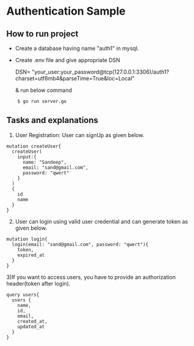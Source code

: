 # Authentication Sample 

## How to run project
* Create a database having name "auth1" in mysql.

* Create .env file and give appropriate DSN

   DSN= "your_user:your_password@tcp(127.0.0.1:3306)/auth1?charset=utf8mb4&parseTime=True&loc=Local"
  
  & run below command 

```bash 
    $ go run server.go
```

## Tasks and explanations
1) User Registration: User can signUp as given below.

```
mutation createUser{
  createUser(
    input:{
      name: "Sandeep",
      email: "sand@gmail.com",
      password: "qwert"
    }
  )
  {
    id
    name
  }
}
```
2) User can login using valid user credential and can generate token as given below.

```
mutation login{
  login(email: "sand@gmail.com", password: "qwert"){
    token,
    expired_at
  }
}
```

3)If you want to access users, you have to provide an authorization header(token after login).

```
query users{
  users {
    name,
    id,
    email,
    created_at,
    updated_at
  } 
}
```
